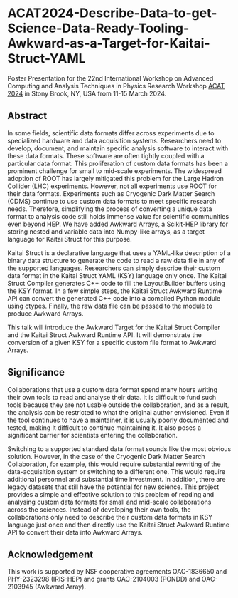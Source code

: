 # ACAT2024-Describe-Data-to-get-Science-Data-Ready-Tooling-Awkward-as-a-Target-for-Kaitai-Struct-YAML

Poster Presentation for the 22nd International Workshop on Advanced Computing and Analysis Techniques in Physics Research Workshop [ACAT 2024](https://indi.to/BjdT8) in Stony Brook, NY, USA from 11-15 March 2024.

## Abstract
In some fields, scientific data formats differ across experiments due to specialized hardware and data acquisition systems. Researchers need to develop, document, and maintain specific analysis software to interact with these data formats. These software are often tightly coupled with a particular data format. This proliferation of custom data formats has been a prominent challenge for small to mid-scale experiments. The widespread adoption of ROOT has largely mitigated this problem for the Large Hadron Collider (LHC) experiments. However, not all experiments use ROOT for their data formats. Experiments such as Cryogenic Dark Matter Search (CDMS) continue to use custom data formats to meet specific research needs. Therefore, simplifying the process of converting a unique data format to analysis code still holds immense value for scientific communities even beyond HEP. We have added Awkward Arrays, a Scikit-HEP library for storing nested and variable data into Numpy-like arrays, as a target language for Kaitai Struct for this purpose.

Kaitai Struct is a declarative language that uses a YAML-like description of a binary data structure to generate the code to read a raw data file in any of the supported languages. Researchers can simply describe their custom data format in the Kaitai Struct YAML (KSY) language only once. The Kaitai Struct Compiler generates C++ code to fill the LayoutBuilder buffers using the KSY format. In a few simple steps, the Kaitai Struct Awkward Runtime API can convert the generated C++ code into a compiled Python module using ctypes. Finally, the raw data file can be passed to the module to produce Awkward Arrays.

This talk will introduce the Awkward Target for the Kaitai Struct Compiler and the Kaitai Struct Awkward Runtime API. It will demonstrate the conversion of a given KSY for a specific custom file format to Awkward Arrays.

## Significance
Collaborations that use a custom data format spend many hours writing their own tools to read and analyse their data. It is difficult to fund such tools because they are not usable outside the collaboration, and as a result, the analysis can be restricted to what the original author envisioned. Even if the tool continues to have a maintainer, it is usually poorly documented and tested, making it difficult to continue maintaining it. It also poses a significant barrier for scientists entering the collaboration.

Switching to a supported standard data format sounds like the most obvious solution. However, in the case of the Cryogenic Dark Matter Search Collaboration, for example, this would require substantial rewriting of the data-acquisition system or switching to a different one. This would require additional personnel and substantial time investment. In addition, there are legacy datasets that still have the potential for new science. This project provides a simple and effective solution to this problem of reading and analysing custom data formats for small and mid-scale collaborations across the sciences. Instead of developing their own tools, the collaborations only need to describe their custom data formats in KSY language just once and then directly use the Kaitai Struct Awkward Runtime API to convert their data into Awkward Arrays.

## Acknowledgement
This work is supported by NSF cooperative agreements OAC-1836650 and PHY-2323298 (IRIS-HEP) and grants OAC-2104003 (PONDD) and OAC-2103945 (Awkward Array).

